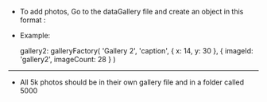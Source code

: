* To add photos, Go to the dataGallery file and create an object in this format :
 

* Example:

   gallery2: galleryFactory(
    'Gallery 2',
    'caption',
    { x: 14, y: 30 },
    { imageId: 'gallery2', imageCount: 28 }
  )

_________________________________________________________________________________

* All 5k photos should be in their own gallery file and in a folder called 5000
 